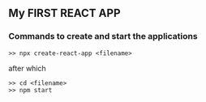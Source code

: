 ## My FIRST REACT APP

### Commands to create and start the applications

    >> npx create-react-app <filename>

after which

    >> cd <filename>
    >> npm start
 